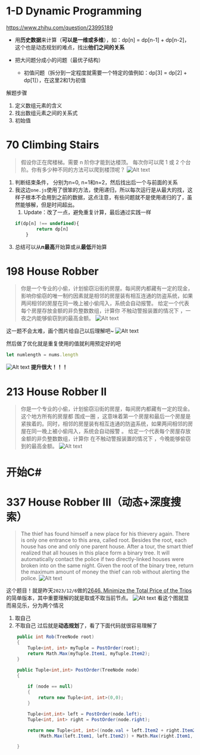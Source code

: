 # 1-D Dynamic Programming

https://www.zhihu.com/question/23995189
- 用**历史数据**来计算（**可以是一维或多维**），如：dp[n] = dp[n-1] + dp[n-2]，这个也是动态规划的难点，找出**他们之间的关系**

- 把大问题分成小的问题（最优子结构）
  - 初值问题（拆分到一定程度就需要一个特定的值例如：dp[3] = dp[2] + dp[1]），在这里2和1为初值

解题步骤
1. 定义数组元素的含义
2. 找出数组元素之间的关系式
3. 初始值

# 70 Climbing Stairs
>假设你正在爬楼梯。需要 n 阶你才能到达楼顶。
每次你可以爬 1 或 2 个台阶。你有多少种不同的方法可以爬到楼顶呢？
![Alt text](assets/image.png)

1. 判断结束条件， 分别为n=0, n=1和n=2，然后找出后一个与前面的关系
2. 我这边`one.js`使用了很笨的方法，使用递归，所以每次运行是从最大的找，这样子根本不会用到之前的数据，这点注意，有些问题就不是使用递归的了，虽然能够解，但是时间超出。
   1. Update：改了一点，避免重复计算，最后通过实践一样
    ```js
    if(dp[n] !== undefined){
            return dp[n]
        }
    ```
3. 总结可以从**n最高**开始算或从**最低**开始算

# 198 House Robber
>你是一个专业的小偷，计划偷窃沿街的房屋。每间房内都藏有一定的现金，影响你偷窃的唯一制约因素就是相邻的房屋装有相互连通的防盗系统，如果两间相邻的房屋在同一晚上被小偷闯入，系统会自动报警。
给定一个代表每个房屋存放金额的非负整数数组，计算你 不触动警报装置的情况下 ，一夜之内能够偷窃到的最高金额。
![Alt text](assets/image-1.png)

这一题不会太难，画个图片给自己以后理解吧~
![Alt text](assets/27095d1b53fe138a84cf9a6cec561de.jpg)

然后做了优化就是重复使用的值就利用预定好的吧
```js
let numlength = nums.length
```
![Alt text](assets/image-2.png)
**提升很大！！！**

# 213 House Robber II
>你是一个专业的小偷，计划偷窃沿街的房屋，每间房内都藏有一定的现金。这个地方所有的房屋都 围成一圈 ，这意味着第一个房屋和最后一个房屋是紧挨着的。同时，相邻的房屋装有相互连通的防盗系统，如果两间相邻的房屋在同一晚上被小偷闯入，系统会自动报警 。
给定一个代表每个房屋存放金额的非负整数数组，计算你 在不触动警报装置的情况下 ，今晚能够偷窃到的最高金额。
![Alt text](assets/image-3.png)

# 开始C#

# 337 House Robber III（动态+深度搜索）
>The thief has found himself a new place for his thievery again. There is only one entrance to this area, called root.
Besides the root, each house has one and only one parent house. After a tour, the smart thief realized that all houses in this place form a binary tree. It will automatically contact the police if two directly-linked houses were broken into on the same night.
Given the root of the binary tree, return the maximum amount of money the thief can rob without alerting the police.
![Alt text](assets/image-4.png)

这个题目！就是昨天`2023/12/6`做的[2646. Minimize the Total Price of the Trips
](https://leetcode.cn/problems/minimize-the-total-price-of-the-trips/description/?envType=daily-question&envId=2023-12-06)的简单版本，其中重要理解的就是取或不取当前节点。
![Alt text](assets/image-5.png)
看这个图就显而易见乐，分为两个情况
1. 取自己
2. 不取自己
过后就是**动态规划**了，看了下面代码就很容易理解了
```cs
    public int Rob(TreeNode root)
    {
        Tuple<int, int> myTuple = PostOrder(root);
        return Math.Max(myTuple.Item1, myTuple.Item2);
    }

    public Tuple<int,int> PostOrder(TreeNode node)
    {
        
        if (node == null)
        {
            return new Tuple<int, int>(0,0);
        }

        Tuple<int,int> left = PostOrder(node.left);
        Tuple<int, int> right = PostOrder(node.right);

        return new Tuple<int, int>((node.val + left.Item2 + right.Item2),
            (Math.Max(left.Item1, left.Item2)) + Math.Max(right.Item1, right.Item2));

    }
```